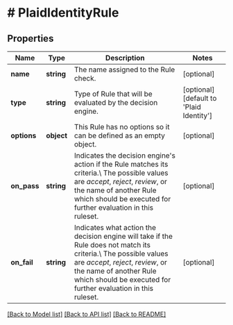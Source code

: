 # # PlaidIdentityRule

## Properties

Name | Type | Description | Notes
------------ | ------------- | ------------- | -------------
**name** | **string** | The name assigned to the Rule check. | [optional]
**type** | **string** | Type of Rule that will be evaluated by the decision engine. | [optional] [default to 'Plaid Identity']
**options** | **object** | This Rule has no options so it can be defined as an empty object. | [optional]
**on_pass** | **string** | Indicates the decision engine&#39;s action if the Rule matches its criteria.\\ The possible values are *accept*, *reject*, *review*, or the name of another Rule which should be executed for further evaluation in this ruleset. | [optional]
**on_fail** | **string** | Indicates what action the decision engine will take if the Rule does not match its criteria.\\ The possible values are *accept*, *reject*, *review*, or the name of another Rule which should be executed for further evaluation in this ruleset. | [optional]

[[Back to Model list]](../../README.md#models) [[Back to API list]](../../README.md#endpoints) [[Back to README]](../../README.md)
